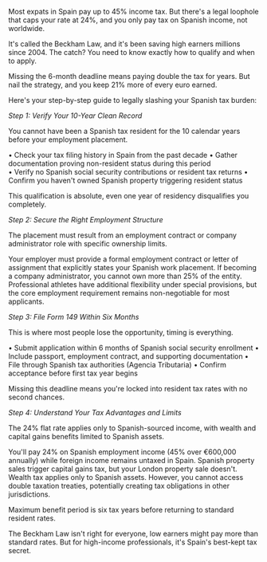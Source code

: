 Most expats in Spain pay up to 45% income tax. But there's a legal loophole that caps your rate at 24%, and you only pay tax on Spanish income, not worldwide.

It's called the Beckham Law, and it's been saving high earners millions since 2004. The catch? You need to know exactly how to qualify and when to apply.

Missing the 6-month deadline means paying double the tax for years. But nail the strategy, and you keep 21% more of every euro earned.

Here's your step-by-step guide to legally slashing your Spanish tax burden:

*Step 1: Verify Your 10-Year Clean Record*

You cannot have been a Spanish tax resident for the 10 calendar years before your employment placement.

• Check your tax filing history in Spain from the past decade
• Gather documentation proving non-resident status during this period  
• Verify no Spanish social security contributions or resident tax returns
• Confirm you haven't owned Spanish property triggering resident status

This qualification is absolute, even one year of residency disqualifies you completely.

*Step 2: Secure the Right Employment Structure*

The placement must result from an employment contract or company administrator role with specific ownership limits.

Your employer must provide a formal employment contract or letter of assignment that explicitly states your Spanish work placement. If becoming a company administrator, you cannot own more than 25% of the entity. Professional athletes have additional flexibility under special provisions, but the core employment requirement remains non-negotiable for most applicants.

*Step 3: File Form 149 Within Six Months*

This is where most people lose the opportunity, timing is everything.

• Submit application within 6 months of Spanish social security enrollment
• Include passport, employment contract, and supporting documentation
• File through Spanish tax authorities (Agencia Tributaria)
• Confirm acceptance before first tax year begins

Missing this deadline means you're locked into resident tax rates with no second chances.

*Step 4: Understand Your Tax Advantages and Limits*

The 24% flat rate applies only to Spanish-sourced income, with wealth and capital gains benefits limited to Spanish assets.

You'll pay 24% on Spanish employment income (45% over €600,000 annually) while foreign income remains untaxed in Spain. Spanish property sales trigger capital gains tax, but your London property sale doesn't. Wealth tax applies only to Spanish assets. However, you cannot access double taxation treaties, potentially creating tax obligations in other jurisdictions.

Maximum benefit period is six tax years before returning to standard resident rates.

The Beckham Law isn't right for everyone, low earners might pay more than standard rates. But for high-income professionals, it's Spain's best-kept tax secret.